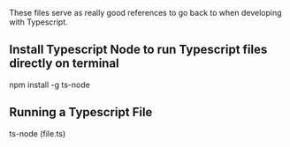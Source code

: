 These files serve as really good references to go back to when developing with Typescript.

## Install Typescript Node to run Typescript files directly on terminal

npm install -g ts-node

## Running a Typescript File

ts-node (file.ts)
